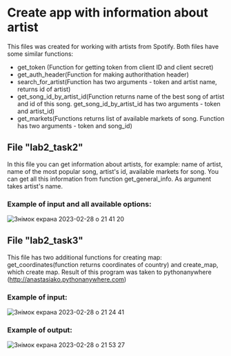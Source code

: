 # Create app with information about artist
This files was created for working with artists from Spotify.
Both files have some similar functions:
- get_token (Function for getting token from client ID and client secret)
- get_auth_header(Function for making authorithation header)
- search_for_artist(Function has two arguments - token and artist name, returns id of artist)
- get_song_id_by_artist_id(Function returns name of the best song of artist and id of this song. get_song_id_by_artist_id has two arguments - token and artist_id)
- get_markets(Functions returns list of available markets of song. Function has two arguments - token and song_id)
## File "lab2_task2" 
In this file you can get information about artists, for example: name of artist, name of the most popular song, artist's id, available markets for song.
You can get all this information from function get_general_info. As argument takes artist's name.
### Example of input and all available options:
![Знімок екрана 2023-02-28 о 21 41 20](https://user-images.githubusercontent.com/116551880/221961217-379be4f5-2f57-4203-8b0f-8c066bacdaaf.png)

## File "lab2_task3"
This file has two additional functions for creating map: get_coordinates(function returns coordinates of country) and create_map, which create map.
Result of this program was taken to pythonanywhere (http://anastasiako.pythonanywhere.com)
### Example of input:
![Знімок екрана 2023-02-28 о 21 24 41](https://user-images.githubusercontent.com/116551880/221963086-b059f945-95ca-4b31-bc35-8195615eb91c.png)
### Example of output:
![Знімок екрана 2023-02-28 о 21 53 27](https://user-images.githubusercontent.com/116551880/221963906-522d8c67-1208-40a4-a4c5-3cae59e137c0.png)
